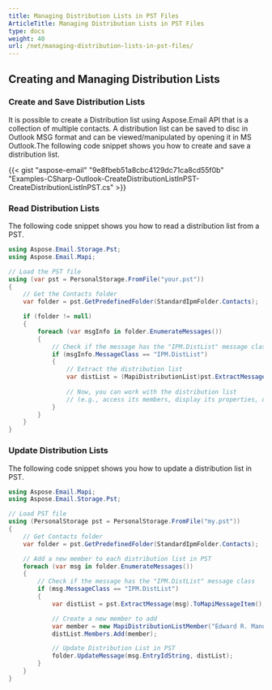 ```yaml
---
title: Managing Distribution Lists in PST Files
ArticleTitle: Managing Distribution Lists in PST Files
type: docs
weight: 40
url: /net/managing-distribution-lists-in-pst-files/
---
```


## **Creating and Managing Distribution Lists**

### **Create and Save Distribution Lists**

It is possible to create a Distribution list using Aspose.Email API that is a collection of multiple contacts. A distribution list can be saved to disc in Outlook MSG format and can be viewed/manipulated by opening it in MS Outlook.The following code snippet shows you how to create and save a distribution list.

{{< gist "aspose-email" "9e8fbeb51a8cbc4129dc71ca8cd55f0b" "Examples-CSharp-Outlook-CreateDistributionListInPST-CreateDistributionListInPST.cs" >}}

### **Read Distribution Lists**

The following code snippet shows you how to read a distribution list from a PST.

```csharp
using Aspose.Email.Storage.Pst;
using Aspose.Email.Mapi;

// Load the PST file
using (var pst = PersonalStorage.FromFile("your.pst"))
{
    // Get the Contacts folder
    var folder = pst.GetPredefinedFolder(StandardIpmFolder.Contacts);

    if (folder != null)
    {
        foreach (var msgInfo in folder.EnumerateMessages())
        {
            // Check if the message has the "IPM.DistList" message class
            if (msgInfo.MessageClass == "IPM.DistList")
            {
                // Extract the distribution list
                var distList = (MapiDistributionList)pst.ExtractMessage(msgInfo).ToMapiMessageItem();
                
                // Now, you can work with the distribution list
                // (e.g., access its members, display its properties, or make modifications)
            }
        }
    }
}
```

### **Update Distribution Lists**

The following code snippet shows you how to update a distribution list in PST.

```csharp
using Aspose.Email.Mapi;
using Aspose.Email.Storage.Pst;

// Load PST file
using (PersonalStorage pst = PersonalStorage.FromFile("my.pst"))
{
    // Get Contacts folder
    var folder = pst.GetPredefinedFolder(StandardIpmFolder.Contacts);

    // Add a new member to each distribution list in PST
    foreach (var msg in folder.EnumerateMessages())
    {
        // Check if the message has the "IPM.DistList" message class
        if (msg.MessageClass == "IPM.DistList")
        {
            var distList = pst.ExtractMessage(msg).ToMapiMessageItem();

            // Create a new member to add
            var member = new MapiDistributionListMember("Edward R. Manuel", "EdwardRManuel@example.com");
            distList.Members.Add(member);

            // Update Distribution List in PST
            folder.UpdateMessage(msg.EntryIdString, distList);
        }
    }
}
```
